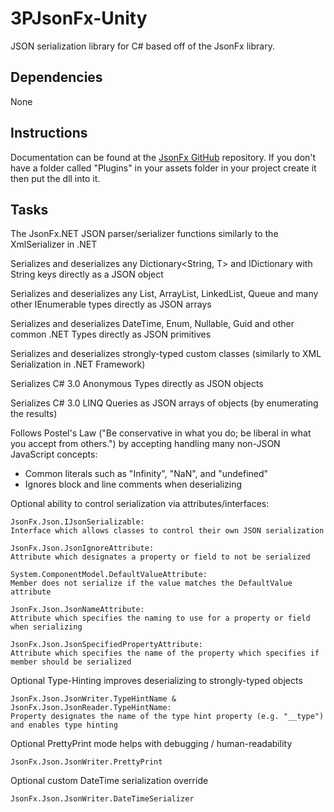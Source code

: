 3PJsonFx-Unity
==============

JSON serialization library for C# based off of the JsonFx library.
	
	
Dependencies	
------------
	
None
	
Instructions	
------------
	
Documentation can be found at the [JsonFx GitHub](https://bitbucket.org/TowerOfBricks/jsonfx-for-unity3d/src/bd8f83a8c1e5e841349399033d1709cc8378df2d/JsonFx/JsonFx.Json/Readme.txt?at=default) repository. If you don't have a folder called "Plugins" in your assets folder in your project create it then put the dll into it.
	
Tasks	
-----
	
The JsonFx.NET JSON parser/serializer functions similarly to the XmlSerializer in .NET

Serializes and deserializes any Dictionary<String, T> and IDictionary with
String keys directly as a JSON object

Serializes and deserializes any List<T>, ArrayList, LinkedList<T>, Queue<T> and
many other IEnumerable types directly as JSON arrays

Serializes and deserializes DateTime, Enum, Nullable<T>, Guid and other
common .NET Types directly as JSON primitives

Serializes and deserializes strongly-typed custom classes (similarly to XML
Serialization in .NET Framework)

Serializes C# 3.0 Anonymous Types directly as JSON objects

Serializes C# 3.0 LINQ Queries as JSON arrays of objects (by enumerating the results)

Follows Postel's Law ("Be conservative in what you do; be liberal in what you accept from others.")
by accepting handling many non-JSON JavaScript concepts:
 - Common literals such as "Infinity", "NaN", and "undefined"
 - Ignores block and line comments when deserializing

Optional ability to control serialization via attributes/interfaces:

	JsonFx.Json.IJsonSerializable:
	Interface which allows classes to control their own JSON serialization
	
	JsonFx.Json.JsonIgnoreAttribute:
	Attribute which designates a property or field to not be serialized
	
	System.ComponentModel.DefaultValueAttribute:
	Member does not serialize if the value matches the DefaultValue attribute
	
	JsonFx.Json.JsonNameAttribute:
	Attribute which specifies the naming to use for a property or field when serializing
	
	JsonFx.Json.JsonSpecifiedPropertyAttribute:
	Attribute which specifies the name of the property which specifies if member should be serialized
	
Optional Type-Hinting improves deserializing to strongly-typed objects
	
	JsonFx.Json.JsonWriter.TypeHintName & JsonFx.Json.JsonReader.TypeHintName:
	Property designates the name of the type hint property (e.g. "__type") and enables type hinting
	
Optional PrettyPrint mode helps with debugging / human-readability	
	
	JsonFx.Json.JsonWriter.PrettyPrint
	
Optional custom DateTime serialization override	
	
	JsonFx.Json.JsonWriter.DateTimeSerializer